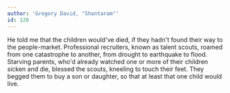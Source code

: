 ```yaml
---
author: 'Gregory David, "Shantaram"'
id: 126
---
```


He told me that the children would've died, if they hadn't found their way to the people-market. Professional recruiters, known as talent scouts, roamed from one catastrophe to another, from drought to earthquake to flood. Starving parents, who'd already watched one or more of their children sicken and die, blessed the scouts, kneeling to touch their feet. They begged them to buy a son or daughter, so that at least that one child would live.